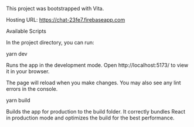 This project was bootstrapped with Vita.

Hosting URL: https://chat-23fe7.firebaseapp.com

Available Scripts

In the project directory, you can run:

yarn dev

Runs the app in the development mode. Open http://localhost:5173/ to view it in your browser.

The page will reload when you make changes. You may also see any lint errors in the console.

yarn build

Builds the app for production to the build folder. It correctly bundles React in production mode and optimizes the build for the best performance.